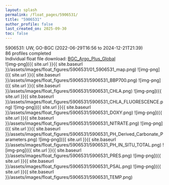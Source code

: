 ```yaml
---
layout: splash
permalink: /float_pages/5906531/
title: "5906531"
author_profile: false
last_created_on: 2025-09-30
toc: false
---
```

 
5906531: UW, GO-BGC (2022-06-29T16:56 to 2024-12-21T21:39)\
86 profiles completed\
Individual float file download: [BGC_Argo_Plus_Global](https://ftp.soest.hawaii.edu/bgc_argo_plus/Individual_Floats/outliers_removed/5906531_Sprof_processed.nc)\
![img-png]({{ site.url }}{{ site.baseurl }}/assets/images/float_figures/5906531/01_5906531_map.png)
![img-png]({{ site.url }}{{ site.baseurl }}/assets/images/float_figures/5906531/5906531_BBP700.png)
![img-png]({{ site.url }}{{ site.baseurl }}/assets/images/float_figures/5906531/5906531_CHLA.png)
![img-png]({{ site.url }}{{ site.baseurl }}/assets/images/float_figures/5906531/5906531_CHLA_FLUORESCENCE.png)
![img-png]({{ site.url }}{{ site.baseurl }}/assets/images/float_figures/5906531/5906531_DOXY.png)
![img-png]({{ site.url }}{{ site.baseurl }}/assets/images/float_figures/5906531/5906531_NITRATE.png)
![img-png]({{ site.url }}{{ site.baseurl }}/assets/images/float_figures/5906531/5906531_PH_Derived_Carbonate_Parameters.png)
![img-png]({{ site.url }}{{ site.baseurl }}/assets/images/float_figures/5906531/5906531_PH_IN_SITU_TOTAL.png)
![img-png]({{ site.url }}{{ site.baseurl }}/assets/images/float_figures/5906531/5906531_PRES.png)
![img-png]({{ site.url }}{{ site.baseurl }}/assets/images/float_figures/5906531/5906531_PSAL.png)
![img-png]({{ site.url }}{{ site.baseurl }}/assets/images/float_figures/5906531/5906531_TEMP.png)
